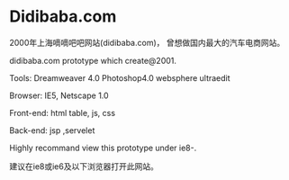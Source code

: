 Didibaba.com
============

2000年上海嘀嘀吧吧网站(didibaba.com)， 曾想做国内最大的汽车电商网站。

didibaba.com prototype which create@2001.

Tools: Dreamweaver 4.0 Photoshop4.0 websphere ultraedit

Browser: IE5, Netscape 1.0

Front-end: html table, js, css

Back-end: jsp ,servelet

Highly recommand view this prototype under ie8-.

建议在ie8或ie6及以下浏览器打开此网站。
